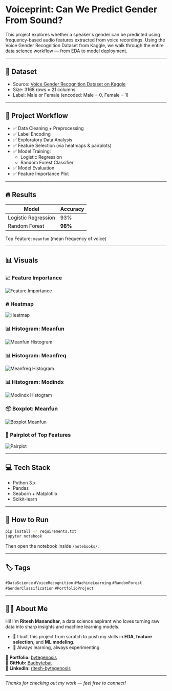 # Voiceprint: Can We Predict Gender From Sound?

This project explores whether a speaker's gender can be predicted using frequency-based audio features extracted from voice recordings. Using the Voice Gender Recognition Dataset from Kaggle, we walk through the entire data science workflow — from EDA to model deployment.

---

## 📁 Dataset

- Source: [Voice Gender Recognition Dataset on Kaggle](https://www.kaggle.com/datasets/primaryobjects/voicegender)
- Size: 3168 rows × 21 columns
- Label: Male or Female (encoded: Male = 0, Female = 1)

---

## 🧠 Project Workflow

- ✅ Data Cleaning + Preprocessing
- ✅ Label Encoding
- ✅ Exploratory Data Analysis
- ✅ Feature Selection (via heatmaps & pairplots)
- ✅ Model Training:
    - Logistic Regression
    - Random Forest Classifier
- ✅ Model Evaluation
- ✅ Feature Importance Plot

---

## 🔥 Results

| Model               | Accuracy |
|--------------------|----------|
| Logistic Regression| 93%      |
| Random Forest      | **98%**  |

Top Feature: `meanfun` (mean frequency of voice)

---

## 📊 Visuals

### 📈 Feature Importance  
![Feature Importance](images/feature_importance_rf.png)

### 🔥 Heatmap  
![Heatmap](images/heatmap_correlation.png)

### 📊 Histogram: Meanfun  
![Meanfun Histogram](images/histplot_meanfun_gender.png)

### 📊 Histogram: Meanfreq  
![Meanfreq Histogram](images/histplot_meanfreq_gender.png)

### 📊 Histogram: Modindx  
![Modindx Histogram](images/histplot_modindx_gender.png)

### 📦 Boxplot: Meanfun  
![Boxplot Meanfun](images/boxplot_meanfun_gender.png)

### 🔗 Pairplot of Top Features  
![Pairplot](images/pairplot_top_features.png)

---

## 💻 Tech Stack

- Python 3.x
- Pandas
- Seaborn + Matplotlib
- Scikit-learn

---

## 🚀 How to Run

```bash
pip install -r requirements.txt
jupyter notebook
```

Then open the notebook inside `/notebooks/`.

---

## 🏷️ Tags

`#DataScience` `#VoiceRecognition` `#MachineLearning` `#RandomForest` `#GenderClassification` `#PortfolioProject`

---

## 🙋‍♂️ About Me

Hi! I'm **Ritesh Manandhar**, a data science aspirant who loves turning raw data into sharp insights and machine learning models.

- 🧠 I built this project from scratch to push my skills in **EDA**, **feature selection**, and **ML modeling**.
- 🌱 Always learning, always experimenting.

📎 **Portfolio:** [bytegenosis](https://tinyurl.com/bytegenosis)  
🐙 **GitHub:** [Badbytebat](https://github.com/Badbytebat)  
🔗 **LinkedIn:** [ritesh-bytegenosis](https://www.linkedin.com/in/ritesh-bytegenosis)

---

*Thanks for checking out my work — feel free to connect!*
